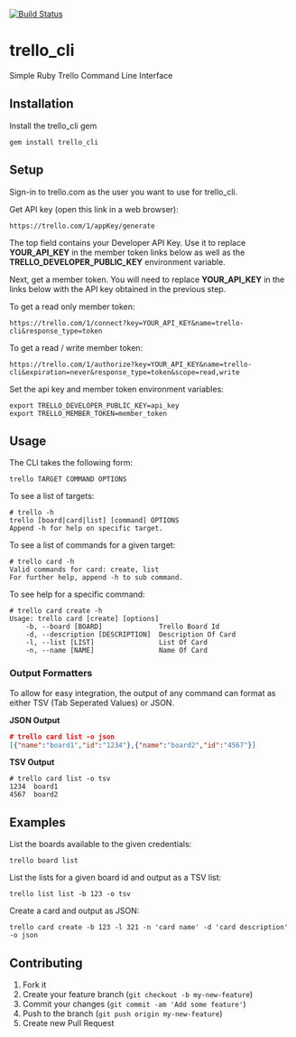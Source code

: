 [![Build Status](https://secure.travis-ci.org/brettweavnet/trello_cli.png)](http://travis-ci.org/brettweavnet/trello_cli)

# trello_cli

Simple Ruby Trello Command Line Interface

## Installation

Install the trello_cli gem

    gem install trello_cli

## Setup

Sign-in to trello.com as the user you want to use for trello_cli.

Get API key (open this link in a web browser):

    https://trello.com/1/appKey/generate

The top field contains your Developer API Key.  Use it to replace **YOUR_API_KEY** in the member token links below as well as the **TRELLO_DEVELOPER_PUBLIC_KEY** environment variable.

Next, get a member token. You will need to replace **YOUR_API_KEY** in the links below with the API key obtained in the previous step.

To get a read only member token:

    https://trello.com/1/connect?key=YOUR_API_KEY&name=trello-cli&response_type=token

To get a read / write member token:

    https://trello.com/1/authorize?key=YOUR_API_KEY&name=trello-cli&expiration=never&response_type=token&scope=read,write

Set the api key and member token environment variables:

    export TRELLO_DEVELOPER_PUBLIC_KEY=api_key
    export TRELLO_MEMBER_TOKEN=member_token

## Usage

The CLI takes the following form:

    trello TARGET COMMAND OPTIONS

To see a list of targets:

    # trello -h
    trello [board|card|list] [command] OPTIONS
    Append -h for help on specific target.

To see a list of commands for a given target:

    # trello card -h
    Valid commands for card: create, list
    For further help, append -h to sub command.

To see help for a specific command:

    # trello card create -h
    Usage: trello card [create] [options]
        -b, --board [BOARD]              Trello Board Id
        -d, --description [DESCRIPTION]  Description Of Card
        -l, --list [LIST]                List Of Card
        -n, --name [NAME]                Name Of Card

### Output Formatters

To allow for easy integration, the output of any command can format as either TSV (Tab
Seperated Values) or JSON.

**JSON Output**

```json
# trello card list -o json
[{"name":"board1","id":"1234"},{"name":"board2","id":"4567"}]
```

**TSV Output**

```
# trello card list -o tsv
1234  board1
4567  board2
```

## Examples

List the boards available to the given credentials:

    trello board list

List the lists for a given board id and output as a TSV list:

    trello list list -b 123 -o tsv

Create a card and output as JSON:

    trello card create -b 123 -l 321 -n 'card name' -d 'card description' -o json

## Contributing

1. Fork it
2. Create your feature branch (`git checkout -b my-new-feature`)
3. Commit your changes (`git commit -am 'Add some feature'`)
4. Push to the branch (`git push origin my-new-feature`)
5. Create new Pull Request
